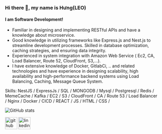 ### Hi there 👋, my name is Hưng(LEO)
#### I am Software Development!

- Familiar in designing and implementing RESTful APIs and have a knowledge about
microservice.
- Good knowledge in utilizing frameworks like Express.js and Nest.js to streamline
development processes. Skilled in database optimization, caching strategies, and
ensuring data integrity.
- Experienced in system integration with Amazon Web Service ( Ec2, CA, Load
Balancer, Route 52, CloudFront, S3,...).
- I have extensive knowledge of Docker, GitlabCi, .. and related technologies and have
experience in designing scalability, high availability and high-performance backend
systems using Load Balancing, Caching, Message Queue System.


Skills: NestJS / ExpressJs / SQL / MONGODB / Mysql / Postgresql / Redis / MemeCache / Kafka / EC2 / S3 / CloudFront / CA / Route 53 / Load Balancer / Nginx / Docker / CICD / REACT / JS / HTML / CSS /

 ![GitHub stats](https://github-readme-stats.vercel.app/api?username=vanhung1999dev&show_icons=true)


[<img src='https://cdn.jsdelivr.net/npm/simple-icons@3.0.1/icons/github.svg' alt='github' height='40'>](https://github.com/vanhung1999dev)  [<img src='https://cdn.jsdelivr.net/npm/simple-icons@3.0.1/icons/linkedin.svg' alt='linkedin' height='40'>](https://www.linkedin.com/in/https://www.linkedin.com/in/hung-van-3799081aa//)  



 
